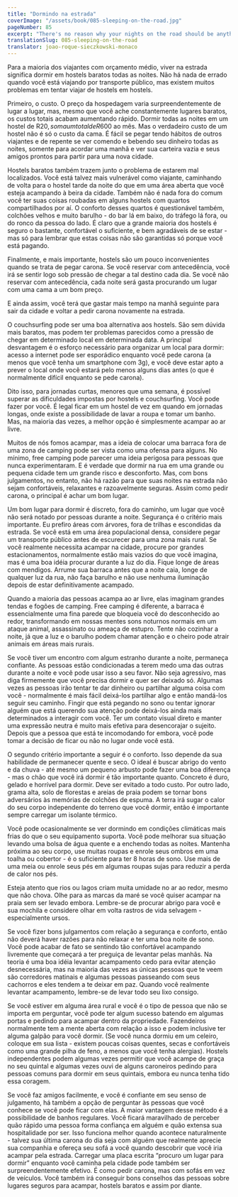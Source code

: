 ```yaml
---
title: "Dormindo na estrada"
coverImage: "/assets/book/085-sleeping-on-the-road.jpg"
pageNumber: 85
excerpt: "There's no reason why your nights on the road should be anything but comfortable, restful, and reasonably safe. As with hitchhiking, the skill is in finding a good spot."
translationSlug: 085-sleeping-on-the-road
translator: joao-roque-sieczkowski-monaco
---
```


Para a maioria dos viajantes com orçamento médio, viver na estrada significa dormir em hostels baratos todas as noites. Não há nada de errado quando você está viajando por transporte público, mas existem muitos problemas em tentar viajar de hostels em hostels.

Primeiro, o custo. O preço da hospedagem varia surpreendentemente de lugar a lugar, mas, mesmo que você ache constantemente lugares baratos, os custos totais acabam aumentando rápido. Dormir todas as noites em um hostel de R$20, soma um total de R$600 ao mês. Mas o verdadeiro custo de um hostel não é só o custo da cama. É fácil se pegar tendo hábitos de outros viajantes e de repente se ver comendo e bebendo seu dinheiro todas as noites, somente para acordar uma manhã e ver sua carteira vazia e seus amigos prontos para partir para uma nova cidade.

Hostels baratos também trazem junto o problema de estarem mal localizados. Você está talvez mais vulnerável como viajante, caminhando de volta para o hostel tarde da noite do que em uma área aberta que você esteja acampando à beira da cidade. Também não é nada fora do comum você ter suas coisas roubadas em alguns hostels com quartos compartilhados por aí. O conforto desses quartos é questionável também, colchões velhos e muito barulho - do bar lá em baixo, do tráfego lá fora, ou do ronco da pessoa do lado. É claro que a grande maioria dos hostels é seguro o bastante, confortável o suficiente, e bem agradáveis de se estar - mas só para lembrar que estas coisas não são garantidas só porque você está pagando.

Finalmente, e mais importante, hostels são um pouco inconvenientes quando se trata de pegar carona. Se você reservar com antecedência, você irá se sentir logo sob pressão de chegar a tal destino cada dia. Se você não reservar com antecedência, cada noite será gasta procurando um lugar com uma cama a um bom preço.

E ainda assim, você terá que gastar mais tempo na manhã seguinte para sair da cidade e voltar a pedir carona novamente na estrada.

O couchsurfing pode ser uma boa alternativa aos hostels. São sem dúvida mais baratos, mas podem ter problemas parecidos como a pressão de chegar em determinado local em determinada data. A principal desvantagem é o esforço necessário para organizar um local para dormir: acesso a internet pode ser esporádico enquanto você pede carona (a menos que você tenha um smartphone com 3g), e você deve estar apto a prever o local onde você estará pelo menos alguns dias antes (o que é normalmente difícil enquanto se pede carona).

Dito isso, para jornadas curtas, menores que uma semana, é possível superar as dificuldades impostas por hostels e couchsurfing. Você pode fazer por você. É legal ficar em um hostel de vez em quando em jornadas longas, onde existe a possibilidade de lavar a roupa e tomar um banho. Mas, na maioria das vezes, a melhor opção é simplesmente acampar ao ar livre.

Muitos de nós fomos acampar, mas a ideia de colocar uma barraca fora de uma zona de camping pode ser vista como uma ofensa para alguns. No mínimo, free camping pode parecer uma ideia perigosa para pessoas que nunca experimentaram. E é verdade que dormir na rua em uma grande ou pequena cidade tem um grande risco e desconforto. Mas, com bons julgamentos, no entanto, não há razão para que suas noites na estrada não sejam confortáveis, relaxantes e razoavelmente seguras. Assim como pedir carona, o principal é achar um bom lugar.

Um bom lugar para dormir é discreto, fora do caminho, um lugar que você não será notado por pessoas durante a noite. Segurança é o critério mais importante. Eu prefiro áreas com árvores, fora de trilhas e escondidas da estrada. Se você está em uma área populacional densa, considere pegar um transporte público antes de escurecer para uma zona mais rural. Se você realmente necessita acampar na cidade, procure por grandes estacionamentos, normalmente estão mais vazios do que você imagina, mas é uma boa idéia procurar durante a luz do dia. Fique longe de áreas com mendigos. Arrume sua barraca antes que a noite caia, longe de qualquer luz da rua, não faça barulho e não use nenhuma iluminação depois de estar definitivamente acampado.

Quando a maioria das pessoas acampa ao ar livre, elas imaginam grandes tendas e fogões de camping. Free camping é diferente, a barraca é essencialmente uma fina parede que bloqueia você do desconhecido ao redor, transformando em nossas mentes sons noturnos normais em um ataque animal, assassinato ou ameaça de estupro. Tente não cozinhar a noite, já que a luz e o barulho podem chamar atenção e o cheiro pode atrair animais em áreas mais rurais.

Se você tiver um encontro com algum estranho durante a noite, permaneça confiante. As pessoas estão condicionadas a terem medo uma das outras durante a noite e você pode usar isso a seu favor. Não seja agressivo, mas diga firmemente que você precisa dormir e quer ser deixado só. Algumas vezes as pessoas irão tentar te dar dinheiro ou partilhar alguma coisa com você - normalmente é mais fácil deixá-los partilhar algo e então mandá-los seguir seu caminho. Fingir que está pegando no sono ou tentar ignorar alguém que está querendo sua atenção pode deixá-los ainda mais determinados a interagir com você. Ter um contato visual direto e manter uma expressão neutra é muito mais efetiva para desencorajar o sujeito. Depois que a pessoa que está te incomodando for embora, você pode tomar a decisão de ficar ou não no lugar onde você está.

O segundo critério importante a seguir é o conforto. Isso depende da sua habilidade de permanecer quente e seco. O ideal é buscar abrigo do vento e da chuva - até mesmo um pequeno arbusto pode fazer uma boa diferença - mas o chão que você irá dormir é tão importante quanto. Concreto é duro, gelado e horrível para dormir. Deve ser evitado a todo custo. Por outro lado, grama alta, solo de florestas e areias de praia podem se tornar bons adversários às memórias de colchões de espuma. A terra irá sugar o calor do seu corpo independente do terreno que você dormir, então é importante sempre carregar um isolante térmico.

Você pode ocasionalmente se ver dormindo em condições climáticas mais frias do que o seu equipamento suporta. Você pode melhorar sua situação levando uma bolsa de água quente e a enchendo todas as noites. Mantenha próxima ao seu corpo, use muitas roupas e enrole seus ombros em uma toalha ou cobertor - é o suficiente para ter 8 horas de sono. Use mais de uma meia ou enrole seus pés em algumas roupas sujas para reduzir a perda de calor nos pés.

Esteja atento que rios ou lagos criam muita umidade no ar ao redor, mesmo que não chova. Olhe para as marcas da maré se você quiser acampar na praia sem ser levado embora. Lembre-se de procurar abrigo para você e sua mochila e considere olhar em volta rastros de vida selvagem - especialmente ursos.

Se você fizer bons julgamentos com relação a segurança e conforto, então não deverá haver razões para não relaxar e ter uma boa noite de sono. Você pode acabar de fato se sentindo tão confortável acampando livremente que começará a ter preguiça de levantar pelas manhãs. Na teoria é uma boa idéia levantar acampamento cedo para evitar atenção desnecessária, mas na maioria das vezes as únicas pessoas que te veem são corredores matinais e algumas pessoas passeando com seus cachorros e eles tendem a te deixar em paz. Quando você realmente levantar acampamento, lembre-se de levar todo seu lixo consigo.

Se você estiver em alguma área rural e você é o tipo de pessoa que não se importa em perguntar, você pode ter algum sucesso batendo em algumas portas e pedindo para acampar dentro da propriedade. Fazendeiros normalmente tem a mente aberta com relação a isso e podem inclusive ter alguma galpão para você dormir. (Se você nunca dormiu em um celeiro, coloque em sua lista - existem poucas coisas quentes, secas e confortáveis como uma grande pilha de feno, a menos que você tenha alergias). Hostels independentes podem algumas vezes permitir que você acampe de graça no seu quintal e algumas vezes ouvi de alguns caroneiros pedindo para pessoas comuns para dormir em seus quintais, embora eu nunca tenha tido essa coragem.

Se você faz amigos facilmente, e você é confiante em seu senso de julgamento, há também a opção de perguntar às pessoas que você conhece se você pode ficar com elas. A maior vantagem desse método é a possibilidade de banhos regulares. Você ficará maravilhado de perceber quão rápido uma pessoa forma confiança em alguém e quão extensa sua hospitalidade por ser. Isso funciona melhor quando acontece naturalmente - talvez sua última carona do dia seja com alguém que realmente aprecie sua companhia e ofereça seu sofá a você quando descobrir que você iria acampar pela estrada. Carregar uma placa escrita “procuro um lugar para dormir” enquanto você caminha pela cidade pode também ser surpreendentemente efetivo. É como pedir carona, mas com sofás em vez de veículos. Você também irá conseguir bons conselhos das pessoas sobre lugares seguros para acampar, hostels baratos e assim por diante.
